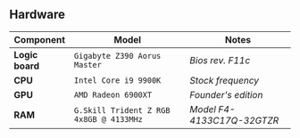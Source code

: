 ## Hardware

| Component       | Model                                   | Notes                      |
| --------------- | --------------------------------------- | -------------------------- |
| **Logic board** | `Gigabyte Z390 Aorus Master`            | _Bios rev. F11c_           |
| **CPU**         | `Intel Core i9 9900K`                   | _Stock frequency_          |
| **GPU**         | `AMD Radeon 6900XT`                     | _Founder's edition_        |
| **RAM**         | `G.Skill Trident Z RGB 4x8GB @ 4133MHz` | _Model F4-4133C17Q-32GTZR_ |
